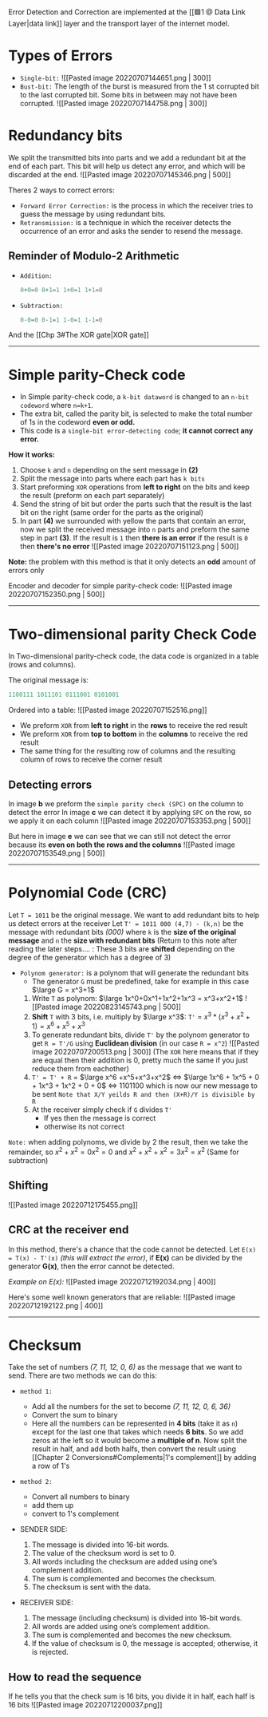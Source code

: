 Error Detection and Correction are implemented at the [[🟩1 @ Data Link Layer|data link]] layer and the transport layer of the internet model.

# Types of Errors
- `Single-bit:`
	![[Pasted image 20220707144651.png | 300]]
- `Bust-bit:`
	The length of the burst is measured from the 1 st corrupted bit to the last corrupted bit.
	Some bits in between may not have been corrupted.
	![[Pasted image 20220707144758.png | 300]]

# Redundancy bits
We split the transmitted bits into parts and we add a redundant bit at the end of each part. 
This bit will help us detect any error, and which will be discarded at the end.
![[Pasted image 20220707145346.png | 500]]

Theres 2 ways to correct errors:
- `Forward Error Correction:`  is the process in which the receiver tries to guess the message by using redundant bits.
- `Retransmission:`  is a technique in which the receiver detects the occurrence of an error and asks the sender to resend the message.

## Reminder of Modulo-2 Arithmetic
- `Addition:`
	```c
	0+0=0 0+1=1 1+0=1 1+1=0
	```
- `Subtraction:`
	```c
	0-0=0 0-1=1 1-0=1 1-1=0
	```

And the [[Chp 3#The XOR gate|XOR gate]]

---

# Simple parity-Check code
- In Simple parity-check code, a `k-bit dataword` is changed to an `n-bit codeword` where `n=k+1`.
- The extra bit, called the parity bit, is selected to make the total number of 1s in the codeword **even or odd.**
- This code is a `single-bit error-detecting code`; **it cannot correct any error.**

**How it works:**
1. Choose `k` and `n` depending on the sent message in **(2)**
2. Split the message into parts where each part has `k bits`
3. Start preforming `XOR` operations from **left to right** on the bits and keep the result (preform on each part separately)
4. Send the string of bit but order the parts such that the result is the last bit on the right (same order for the parts as the original)
5. In part **(4)** we surrounded with yellow the parts that contain an error, now we split the received message into `n` parts and preform the same step in part **(3)**. If the result is `1` then **there is an error** if the result is `0` then **there's no error**
![[Pasted image 20220707151123.png | 500]]

**Note:** the problem with this method is that it only detects an **odd** amount of errors only

Encoder and decoder for simple parity-check code:
![[Pasted image 20220707152350.png | 500]]

---

# Two-dimensional parity Check Code
In Two-dimensional parity-check code, the data code is organized in a table (rows and columns).

The original message is:
```c
1100111 1011101 0111001 0101001
```
Ordered into a table:
![[Pasted image 20220707152516.png]]
- We preform `XOR` from **left to right** in the **rows** to receive the red result
- We preform `XOR` from **top to bottom** in the **columns** to receive the red result
- The same thing for the resulting row of columns and the resulting column of rows to receive the corner result

## Detecting errors
In image **b** we preform the `simple parity check (SPC)` on the column to detect the error
In image **c** we can detect it by applying `SPC` on the row, so we apply it on each column
![[Pasted image 20220707153353.png | 500]]

But here in image **e** we can see that we can still not detect the error because its **even on both the rows and the columns** 
![[Pasted image 20220707153549.png | 500]]

---

# Polynomial Code (CRC)
Let `T = 1011` be the original message. We want to add redundant bits to help us detect errors at the receiver
Let `T' = 1011 000 (4,7) - (k,n)` be the message with redundant bits *(000)* where `k` is the **size of the original message** and `n` the **size with redundant bits**
(Return to this note after reading the later steps.... : These 3 bits are **shifted** depending on the degree of the generator which has a degree of 3)
- `Polynom generator:` is a polynom that will generate the redundant bits
	- The generator `G` must be predefined, take for example in this case $\large G = x^3+1$
	1. Write `T` as polynom: $\large 1x^0+0x^1+1x^2+1x^3 = x^3+x^2+1$
	 ![[Pasted image 20220823145743.png | 500]]
	3. **Shift** `T` with 3 bits, i.e. multiply by $\large x^3$: `T'` = $x^3 * (x^3+x^2+1) = x^6 +x^5+x^3$
	4. To generate redundant bits, divide `T'` by the polynom generator to get `R = T'/G` using **Euclidean division** (in our case `R = x^2`)
	![[Pasted image 20220707200513.png | 300]]
	(The `XOR` here means that if they are equal then their addition is 0, pretty much the same if you just reduce them from eachother)
	4. `T' = T' + R` = $\large x^6 +x^5+x^3+x^2$ <=> $\large 1x^6 + 1x^5 + 0 + 1x^3 + 1x^2 + 0 + 0$ <=> 1101100 which is now our new message to be sent
		`Note that X/Y yeilds R and then (X+R)/Y is divisible by R`
	5. At the receiver simply check if `G` divides `T'`
		- If yes then the message is correct
		- otherwise its not correct

`Note:` when adding polynoms, we divide by 2 the result, then we take the remainder, so $x^2+x^2 = 0x^2 = 0$ and $x^2 + x^2 + x^2 = 3x^2 = x^2$ (Same for subtraction)

## Shifting
![[Pasted image 20220712175455.png]]

## CRC at the receiver end
In this method, there's a chance that the code cannot be detected.
Let `E(x) = T(x) - T'(x)` *(this will extract the error)*, if **E(x)**  can be divided by the generator **G(x)**, then the error cannot be detected.

*Example on E(x):*
![[Pasted image 20220712192034.png | 400]]

Here's some well known generators that are reliable:
![[Pasted image 20220712192122.png | 400]]

---

# Checksum
Take the set of numbers _(7, 11, 12, 0, 6)_ as the message that we want to send. There are two methods we can do this:
- `method 1:`
	- Add all the numbers for the set to become _(7, 11, 12, 0, 6, 36)_
	- Convert the sum to binary
	- Here all the numbers can be represented in **4 bits** (take it as `n`) except for the last one that takes which needs **6 bits**. So we add zeros at the left so it would become a **multiple of n**. Now split the result in half, and add both halfs, then convert the result using [[Chapter 2 Conversions#Complements|1's complement]] by adding a row of 1's
- `method 2:`
	- Convert all numbers to binary
	- add them up
	- convert to 1's complement

- SENDER SIDE:
	1. The message is divided into 16-bit words.
	2. The value of the checksum word is set to 0.
	3. All words including the checksum are added using one’s complement addition.
	4. The sum is complemented and becomes the checksum.
	5. The checksum is sent with the data.
- RECEIVER SIDE:
	1. The message (including checksum) is divided into 16-bit words.
	2. All words are added using one’s complement addition.
	3. The sum is complemented and becomes the new checksum.
	4. If the value of checksum is 0, the message is accepted; otherwise, it is rejected.

## How to read the sequence
If he tells you that the check sum is 16 bits, you divide it in half, each half is 16 bits 
![[Pasted image 20220712200037.png]]